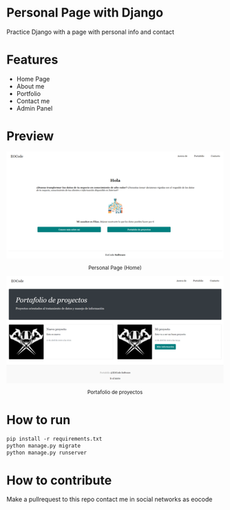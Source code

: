 # Personal Page with Django

Practice Django with a page with personal info and contact

# Features
* Home Page
* About me
* Portfolio
* Contact me
* Admin Panel

# Preview
<div align="center">
  <img src="img/1.png">
  <small><p>Personal Page (Home)</p></small>
</div>

<div align="center">
  <img src="img/2.png">
  <small><p>Portafolio de proyectos</p></small>
</div>

# How to run

```shell
pip install -r requirements.txt
python manage.py migrate
python manage.py runserver
```

# How to contribute

Make a pullrequest to this repo contact me in social networks as eocode